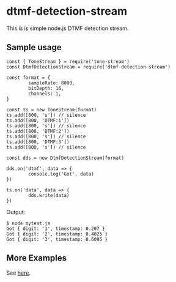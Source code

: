 # dtmf-detection-stream

This is is simple node.js DTMF detection stream.

## Sample usage

```
const { ToneStream } = require('tone-stream')
const DtmfDetectionStream = require('dtmf-detection-stream')

const format = {
        sampleRate: 8000,
        bitDepth: 16,
        channels: 1,
}

const ts = new ToneStream(format)
ts.add([800, 's']) // silence
ts.add([800, 'DTMF:1'])
ts.add([800, 's']) // silence
ts.add([800, 'DTMF:2'])
ts.add([800, 's']) // silence
ts.add([800, 'DTMF:3'])
ts.add([800, 's']) // silence

const dds = new DtmfDetectionStream(format)

dds.on('dtmf', data => {
        console.log('Got', data)
})

ts.on('data', data => {
        dds.write(data)
})

```
Output:

```
$ node mytest.js 
Got { digit: '1', timestamp: 0.207 }
Got { digit: '2', timestamp: 0.4025 }
Got { digit: '3', timestamp: 0.6095 }
```

## More Examples

See [here](https://github.com/MayamaTakeshi/dtmf-detection-stream/tree/master/examples).


